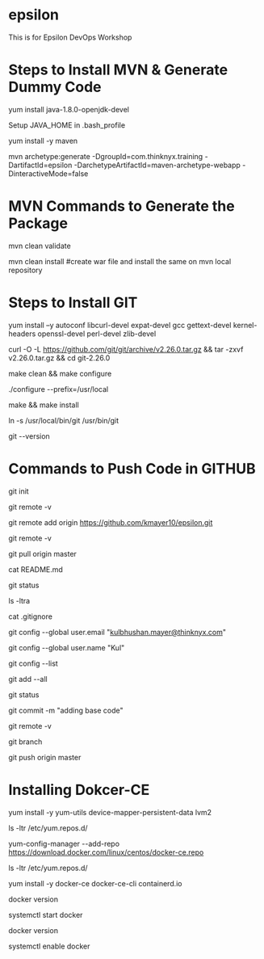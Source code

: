 # epsilon
This is for Epsilon DevOps Workshop

Steps to Install MVN & Generate Dummy Code
============================================

yum install java-1.8.0-openjdk-devel

Setup JAVA_HOME in .bash_profile

yum install -y maven

mvn archetype:generate -DgroupId=com.thinknyx.training -DartifactId=epsilon -DarchetypeArtifactId=maven-archetype-webapp -DinteractiveMode=false

MVN Commands to Generate the Package
============================================
mvn clean validate

mvn clean install #create war file and install the same on mvn local repository


Steps to Install GIT
============================================ 

yum install –y autoconf libcurl-devel expat-devel gcc gettext-devel kernel-headers openssl-devel perl-devel zlib-devel

curl -O -L https://github.com/git/git/archive/v2.26.0.tar.gz && tar -zxvf v2.26.0.tar.gz && cd git-2.26.0

make clean && make configure

./configure --prefix=/usr/local

make && make install

ln -s /usr/local/bin/git /usr/bin/git

git --version


Commands to Push Code in GITHUB
============================================

git init

git remote -v

git remote add origin https://github.com/kmayer10/epsilon.git

git remote -v

git pull origin master

cat README.md

git status

ls -ltra

cat .gitignore

git config --global user.email "kulbhushan.mayer@thinknyx.com"

git config --global user.name "Kul"

git config --list

git add --all

git status

git commit -m "adding base code"

git remote -v

git branch

git push origin master

Installing Dokcer-CE
===================================

yum install -y yum-utils device-mapper-persistent-data lvm2

ls -ltr /etc/yum.repos.d/

yum-config-manager --add-repo https://download.docker.com/linux/centos/docker-ce.repo

ls -ltr /etc/yum.repos.d/

yum install -y docker-ce docker-ce-cli containerd.io

docker version

systemctl start docker

docker version

systemctl enable docker

